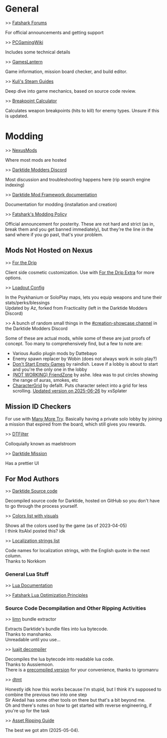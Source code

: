 # General
\>\> [Fatshark Forums](https://forums.fatsharkgames.com/)

For official announcements and getting support

\>\> [PCGamingWiki](https://www.pcgamingwiki.com/wiki/Warhammer_40,000:_Darktide)

Includes some technical details

\>\> [GamesLantern](https://darktide.gameslantern.com/)

Game information, mission board checker, and build editor.

\>\> [Kuli's Steam Guides](https://steamcommunity.com/id/kulii/myworkshopfiles/?section=guides&appid=1361210)

Deep dive into game mechanics, based on source code review.

\>\> [Breakpoint Calculator](https://dt.wartide.net/calc/)

Calculates weapon breakpoints (hits to kill) for enemy types. Unsure if this is updated.

# Modding
\>\> [NexusMods](https://www.nexusmods.com/games/warhammer40kdarktide)

Where most mods are hosted

\>\> [Darktide Modders Discord](https://discord.gg/rKYWtaDx4D)

Most discussion and troubleshooting happens here (rip search engine indexing)

\>\> [Darktide Mod Framework documentation](https://dmf-docs.darkti.de/#/)

Documentation for modding (installation and creation)

\>\> [Fatshark's Modding Policy](https://forums.fatsharkgames.com/t/darktide-modding-policy/75407)

Official announcement for posterity. These are not hard and strict (as in, break them and you get banned immediately), but they're the line in the sand where if you go past, that's your problem.

## Mods Not Hosted on Nexus
\>\> [For the Drip](https://github.com/Adspartan/For_the_Drip)

Client side cosmetic customization. Use with [For the Drip Extra](https://www.nexusmods.com/warhammer40kdarktide/mods/306) for more options.

\>\> [Loadout Config](https://github.com/regzo2/DT-Loadout-Config)

In the Psykhanium or SoloPlay maps, lets you equip weapons and tune their stats/perks/blessings  \
Updated by Az, forked from Fracticality (left in the Darktide Modders Discord)

\>\> A bunch of random small things in the [#creation-showcase channel](https://discord.com/channels/1048312349867646996/1048318548180738118) in the Darktide Modders Discord

Some of these are actual mods, while some of these are just proofs of concept. Too many to comprehensively find, but a few to note are:
- Various Audio plugin mods by Dattebayo
- Enemy spawn replacer by Wobin (does not always work in solo play?)
- [Don't Start Empty Games](https://discord.com/channels/1048312349867646996/1073779856338329780) by raindish. Leave if a lobby is about to start and you're the only one in the lobby
- [(NOT WORKING) FriendZone](https://github.com/LeicaSimile/friend_zone/blob/main/scripts/mods/friend_zone/core/zone_manager.lua) by ashe. Idea was to put circles showing the range of auras, smokes, etc
- [CharacterGrid](https://discord.com/channels/1048312349867646996/1079236027690012773/1383903098329763851) by defallt. Puts character select into a grid for less scrolling. [Updated version on 2025-06-26](https://discord.com/channels/1048312349867646996/1079236027690012773/1387946912413651068) by xsSplater

## Mission ID Checkers

For use with [Many More Try](https://www.nexusmods.com/warhammer40kdarktide/mods/175). Basically having a private solo lobby by joining a mission that expired from the board, which still gives you rewards.

\>\> [DTFilter](https://maelstroom.net/)

Colloquially known as maelstroom

\>\> [Darktide Mission](https://otwako.github.io/darktide-mission/)

Has a prettier UI

## For Mod Authors
\>\> [Darktide Source code](https://github.com/Aussiemon/Darktide-Source-Code)

Decompiled source code for Darktide, hosted on GitHub so you don't have to go through the process yourself. 

\>\> [Colors list with visuals](https://jsbin.com/zidudotofo/)

Shows all the colors used by the game (as of 2023-04-05)  \
I think ItsAlxl posted this? idk

\>\> [Localization strings list](https://docs.google.com/spreadsheets/d/1Q8DPKKO4HSY1f5UrO6nWYk8vo-WfuzOXzZbl1944rYg/edit?usp=sharing)

Code names for localization strings, with the English quote in the next column.  \
Thanks to Norkkom

### General Lua Stuff

\>\> [Lua Documentation](https://www.luadocs.com/)

\>\> [Fatshark Lua Optimization Principles](https://dmf-docs.darkti.de/#/Fatshark-%E2%80%90-Lua-Optimizing-Guide)

### Source Code Decompilation and Other Ripping Activities
\>\> [limn](https://github.com/manshanko/limn) bundle extractor

Extracts Darktide's bundle files into lua bytecode.  \
Thanks to manshanko.  \
Unreadable until you use...

\>\> [luajit decompiler](https://github.com/Aussiemon/luajit-decompiler-v2)

Decompiles the lua bytecode into readable lua code.  \
Thanks to Aussiemoon.  \
There is a [precompiled version](https://github.com/igromanru/luajit-decompiler-v2/releases/latest) for your convenience, thanks to igromanru

\>\> [dtmt](https://git.sclu1034.dev/bitsquid_dt/dtmt)

Honestly idk how this works because I'm stupid, but I think it's supposed to combine the previous two into one step  \
Sir Aiedail has some other tools on there but that's a bit beyond me.  \
Oh and there's notes on how to get started with reverse engineering, if you're up for the task

\>\> [Asset Ripping Guide](https://steamcommunity.com/sharedfiles/filedetails/?id=2918680531)

The best we got atm (2025-05-04). 